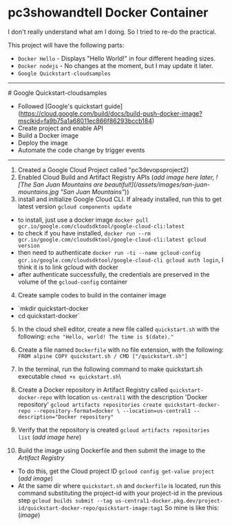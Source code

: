 # pc3showandtell Docker Container

I don't really understand what am I doing. So I tried to re-do the practical.

This project will have the following parts:
- `Docker Hello` - Displays "Hello World!" in four different heading sizes.
- `Docker nodejs` - No changes at the moment, but I may update it later.
- `Google Quickstart-cloudsamples`

<hr />
# Google Quickstart-cloudsamples

- Followed [Google's quickstart guide] (https://cloud.google.com/build/docs/build-push-docker-image?msclkid=fa9b75a1a68011ec866f86293bccb184)
- Create project and enable API
- Build a Docker image
- Deploy the image
- Automate the code change by trigger events

<hr />

1. Created a Google Cloud Project called "pc3devopsproject2)
2. Enabled Cloud Build and Artifact Registry APIs (*add image here later, ![The San Juan Mountains are beautiful!](/assets/images/san-juan-mountains.jpg "San Juan Mountains"*))
3. install and initialize Google Cloud CLI. If already installed, run this to get latest version `gcloud components update`
- to install, just use a docker image `docker pull gcr.io/google.com/cloudsdktool/google-cloud-cli:latest`
- to check if you have installed, `docker run --rm gcr.io/google.com/cloudsdktool/google-cloud-cli:latest gcloud version`
- then need to authenticate `docker run -ti --name gcloud-config gcr.io/google.com/cloudsdktool/google-cloud-cli gcloud auth login`, I think it is to link gcloud with docker
- after authenticate successfully, the credentials are preserved in the volume of the `gcloud-config` container

4. Create sample codes to build in the container image
- `mkdir quickstart-docker
- cd quickstart-docker`

5. In the cloud shell editor, create a new file called `quickstart.sh` with the following:
`
echo "Hello, world! The time is $(date)."
`
6. Create a file named `Dockerfile` with no file extension, with the following:
`
FROM alpine
COPY quickstart.sh /
CMD ["/quickstart.sh"]
`
7. In the terminal, run the following command to make quickstart.sh executable `chmod +x quickstart.sh`\

8. Create a Docker repository in Artifact Registry called `quickstart-docker-repo` with location `us-central1` with the description 'Docker repository'
`
gcloud artifacts repositories create quickstart-docker-repo --repository-format=docker \
    --location=us-central1 --description="Docker repository"
`
9. Verify that the repository is created `gcloud artifacts repositories list` (*add image here*)
10. Build the image using Dockerfile and then submit the image to the *Artifact Registry*
- To do this, get the Cloud project ID `gcloud config get-value project` (*add image*)
- At the same dir where `quickstart.sh` and `dockerfile` is located, run this command substituting the project-id with your project-id in the previous step
`
gcloud builds submit --tag us-central1-docker.pkg.dev/project-id/quickstart-docker-repo/quickstart-image:tag1
`
So mine is like this: (*image*)
